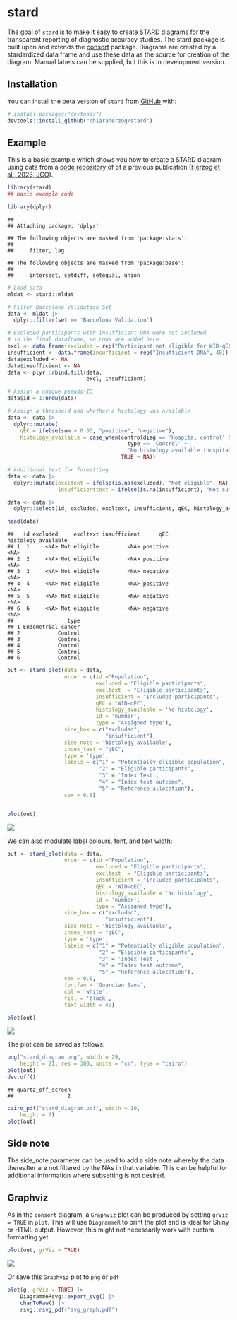 
<!-- README.md is generated from README.Rmd. Please edit that file -->

# stard

The goal of `stard` is to make it easy to create
[STARD](https://www.equator-network.org/reporting-guidelines/stard/)
diagrams for the transparent reporting of diagnostic accuracy studies.
The stard package is built upon and extends the
[consort](https://github.com/adayim/consort/) package. Diagrams are
created by a stardardized data frame and use these data as the source
for creation of the diagram. Manual labels can be supplied, but this is
in development version.

## Installation

You can install the beta version of `stard` from
[GitHub](https://github.com/) with:

``` r
# install.packages("devtools")
devtools::install_github("chiaraherzog/stard")
```

## Example

This is a basic example which shows you how to create a STARD diagram
using data from a [code
repository](https://github.com/chiaraherzog/WID-qEC-source-code) of of a
previous publication ([Herzog et al., 2023,
JCO](https://ascopubs.org/doi/10.1200/JCO.22.00266)).

``` r
library(stard)
## basic example code
```

``` r
library(dplyr)
```

    ## 
    ## Attaching package: 'dplyr'

    ## The following objects are masked from 'package:stats':
    ## 
    ##     filter, lag

    ## The following objects are masked from 'package:base':
    ## 
    ##     intersect, setdiff, setequal, union

``` r
# Load data
mldat <- stard::mldat

# Filter Barcelona Validation Set
data <- mldat |> 
  dplyr::filter(set == 'Barcelona Validation')

# Excluded participants with insufficient DNA were not included
# in the final dataframe, so rows are added here
excl <- data.frame(excluded = rep("Participant not eligible for WID-qEC", 38))
insufficient <- data.frame(insufficient = rep("Insufficient DNA", 40))
data$excluded <- NA
data$insufficient <- NA
data <- plyr::rbind.fill(data,
                         excl, insufficient)

# Assign a unique pseudo-ID
data$id = 1:nrow(data)

# Assign a threshold and whether a histology was available
data <- data |> 
  dplyr::mutate(
    qEC = ifelse(sum > 0.03, "positive", "negative"),
    histology_available = case_when(controldiag == 'Hospital control' &
                                      type == 'Control' ~
                                      "No histology available (hospital control)",
                                    TRUE ~ NA))

# Additional text for formatting
data <- data |> 
  dplyr::mutate(excltext = ifelse(is.na(excluded), "Not eligible", NA),
                insufficienttext = ifelse(is.na(insufficient), "Not sufficient", NA))

data <- data |> 
  dplyr::select(id, excluded, excltext, insufficient, qEC, histology_available, type)

head(data)
```

    ##   id excluded     excltext insufficient      qEC histology_available
    ## 1  1     <NA> Not eligible         <NA> positive                <NA>
    ## 2  2     <NA> Not eligible         <NA> positive                <NA>
    ## 3  3     <NA> Not eligible         <NA> negative                <NA>
    ## 4  4     <NA> Not eligible         <NA> positive                <NA>
    ## 5  5     <NA> Not eligible         <NA> negative                <NA>
    ## 6  6     <NA> Not eligible         <NA> negative                <NA>
    ##                 type
    ## 1 Endometrial cancer
    ## 2            Control
    ## 3            Control
    ## 4            Control
    ## 5            Control
    ## 6            Control

``` r
out <- stard_plot(data = data,
                  order = c(id ="Population",
                            excluded = "Eligible participants",
                            excltext  = "Eligible participants",
                            insufficient = "Included participants",
                            qEC = "WID-qEC",
                            histology_available = 'No histology',
                            id = 'number',
                            type = "Assigned type"),
                  side_box = c("excluded",
                               "insufficient"),
                  side_note = 'histology_available',
                  index_test = "qEC",
                  type = 'type',
                  labels = c("1" = "Potentially eligible population",
                             "2" = "Eligible participants",
                             "3" = 'Index Test',
                             "4" = "Index test outcome",
                             "5" = "Reference allocation"),
                  cex = 0.8)


plot(out)
```

![](README_files/figure-gfm/diagram-1.png)<!-- -->

We can also modulate label colours, font, and text width:

``` r
out <- stard_plot(data = data,
                  order = c(id ="Population",
                            excluded = "Eligible participants",
                            excltext  = "Eligible participants",
                            insufficient = "Included participants",
                            qEC = "WID-qEC",
                            histology_available = 'No histology',
                            id = 'number',
                            type = "Assigned type"),
                  side_box = c("excluded",
                               "insufficient"),
                  side_note = 'histology_available',
                  index_test = "qEC",
                  type = 'type',
                  labels = c("1" = "Potentially eligible population",
                             "2" = "Eligible participants",
                             "3" = 'Index Test',
                             "4" = "Index test outcome",
                             "5" = "Reference allocation"),
                  cex = 0.8,
                  fontfam = 'Guardian Sans',
                  col = 'white',
                  fill = 'black',
                  text_width = 40)

plot(out)
```

![](README_files/figure-gfm/diagram.relabel-1.png)<!-- -->

The plot can be saved as follows:

``` r
png("stard_diagram.png", width = 29, 
    height = 21, res = 300, units = "cm", type = "cairo") 
plot(out)
dev.off() 
```

    ## quartz_off_screen 
    ##                 2

``` r
cairo_pdf("stard_diagram.pdf", width = 10, 
    height = 7) 
plot(out)
```

## Side note

The side_note parameter can be used to add a side note whereby the data
thereafter are not filtered by the NAs in that variable. This can be
helpful for additional information where subsetting is not desired.

## Graphviz

As in the `consort` diagram, a `Graphviz` plot can be produced by
setting `grViz = TRUE` in `plot`. This will use `DiagrammeR` to print
the plot and is ideal for Shiny or HTML output. However, this might not
necessarily work with custom formatting yet.

``` r
plot(out, grViz = TRUE)
```

![](README_files/figure-gfm/unnamed-chunk-3-1.png)<!-- -->

Or save this `Graphviz` plot to `png` or `pdf`

``` r
plot(g, grViz = TRUE) |> 
    DiagrammeRsvg::export_svg() |> 
    charToRaw() |> 
    rsvg::rsvg_pdf("svg_graph.pdf")
```
